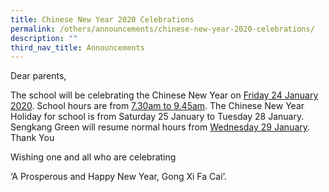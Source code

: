 ```yaml
---
title: Chinese New Year 2020 Celebrations
permalink: /others/announcements/chinese-new-year-2020-celebrations/
description: ""
third_nav_title: Announcements
---
```

<p>Dear parents,</p>
<p>The school will be celebrating the Chinese New Year on&nbsp;<span style="text-decoration: underline;">Friday 24 January 2020</span>. School hours are from&nbsp;<span style="text-decoration: underline;">7.30am to 9.45am</span>. The Chinese New Year Holiday for school is from Saturday 25 January to Tuesday 28 January. Sengkang Green will resume&nbsp;normal hours from <span style="text-decoration: underline;">Wednesday 29 January</span>. Thank You</p>
<p>Wishing one and all who are celebrating</p>
<p>&lsquo;A Prosperous and Happy New Year, Gong Xi Fa Cai&rsquo;.</p>